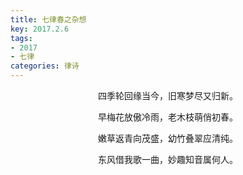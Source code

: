```yaml
---
title: 七律春之杂想
key: 2017.2.6
tags: 
- 2017
- 七律
categories: 律诗
---
```


<p align="center">四季轮回缘当今，旧寒梦尽又归新。
</p>
<p align="center">早梅花放傲冷雨，老木枝萌俏初春。
</p>
<p align="center">嫩草返青向茂盛，幼竹叠翠应清纯。
</p>
<p align="center">东风借我歌一曲，妙趣知音属何人。
</p>
